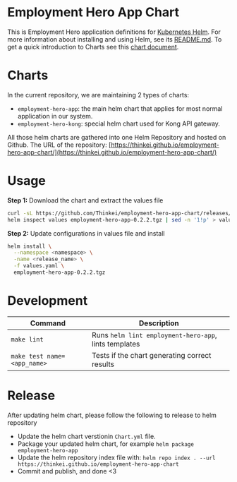 Employment Hero App Chart
=========================

This is Employment Hero application definitions for [Kubernetes Helm](https://helm.sh). For more information about installing and using Helm, see its [README.md](https://github.com/kubernetes/helm/tree/master/README.md). To get a quick introduction to Charts see this [chart document](https://github.com/kubernetes/helm/blob/master/docs/charts.md).

Charts
=====
In the current repository, we are maintaining 2 types of charts:
- `employment-hero-app`: the main helm chart that applies for most normal
  application in our system.
- `employment-hero-kong`: special helm chart used for Kong API gateway.

All those helm charts are gathered into one Helm Repository and hosted on Github. The URL of the repository: [https://thinkei.github.io/employment-hero-app-chart/](https://thinkei.github.io/employment-hero-app-chart/)


Usage
=====

**Step 1:** Download the chart and extract the values file
```bash
curl -sL https://github.com/Thinkei/employment-hero-app-chart/releases/download/v0.2.2/employment-hero-app-0.2.2.tgz -o employment-hero-app-0.2.2.tgz
helm inspect values employment-hero-app-0.2.2.tgz | sed -n '1!p' > values.yaml
```

**Step 2:** Update configurations in values file and install
```bash
helm install \
  --namespace <namespace> \
  -name <release_name> \
  -f values.yaml \
  employment-hero-app-0.2.2.tgz
```

Development
===========

|Command|Description|
|---|---|
|`make lint`|Runs `helm lint employment-hero-app`, lints templates|
|`make test name=<app_name>`|Tests if the chart generating correct results|

Release
===========
After updating helm chart, please follow the following to release to helm repository
- Update the helm chart verstionin `Chart.yml` file.
- Package your updated helm chart, for example `helm package employment-hero-app`
- Update the helm repository index file with: `helm repo index . --url https://thinkei.github.io/employment-hero-app-chart`
- Commit and publish, and done <3
